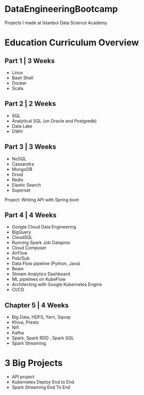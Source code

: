 # DataEngineeringBootcamp
Projects I made at Istanbul Data Science Academy

# Education Curriculum Overview
## Part 1 | 3 Weeks
- Linux
- Bash Shell
- Docker
- Scala

## Part 2 | 2 Weeks
- SQL
- Analytical SQL (on Oracle and Postgredb) 
- Data Lake
- DWH

## Part 3 | 3 Weeks
- NoSQL
- Cassandra
- MongoDB
- Druid
- Redis
- Elastic Search
- Superset

Project: Writing API with Spring boot

## Part 4 | 4 Weeks
- Google Cloud Data Engineering
- BigQuery
- CloudSQL
- Running Spark Job Dataproc
- Cloud Composer
- AirFlow
- Pub/Sub
- Data Flow pipeline (Python, Java)
- Beam
- Stream Analytics Dashboard
- ML pipelines on KubeFlow
- Architecting with Google Kubernetes Engine
- CI/CD

## Chapter 5 | 4 Weeks
- Big Data, HDFS, Yarn, Sqoop
- Khiva, Presto
- Nifi
- Kafka
- Spark, Spark RDD , Spark SQL
- Spark Streaming

# 3 Big Projects
- API project
- Kubernetes Deploy End to End
- Spark Streaming End To End

